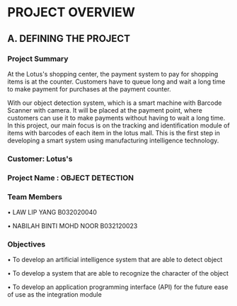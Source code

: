 # PROJECT OVERVIEW

## A. DEFINING THE PROJECT

### Project Summary

At the Lotus's shopping center, the payment system to pay for shopping items is at the counter. Customers have to queue long and wait a long time to make payment for purchases at the payment counter.

With our object detection system, which is a smart machine with Barcode Scanner with camera. It will be placed at the payment point, where customers can use it to make payments without having to wait a long time. In this project, our main focus is on the tracking and identification module of items with barcodes of each item in the lotus mall. This is the first step in developing a smart system using manufacturing intelligence technology.

### Customer: Lotus's

### Project Name : OBJECT DETECTION

### Team Members

•	LAW LIP YANG B032020040

•	NABILAH BINTI MOHD NOOR B032120023


### Objectives

•	To develop an artificial intelligence system that are able to detect object

•	To develop a system that are able to recognize the character of the object

•	To develop an application programming interface (API) for the future ease of use as the integration module
